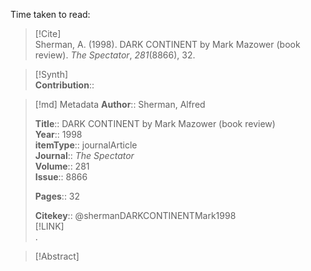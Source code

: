 Time taken to read: 
> [!Cite]  
> Sherman, A. (1998). DARK CONTINENT by Mark Mazower (book review). _The Spectator_, _281_(8866), 32.

> [!Synth]  
>**Contribution**::

>[!md]  Metadata
> **Author**:: Sherman, Alfred</br>  
>    
> **Title**:: DARK CONTINENT by Mark Mazower (book review)    
> **Year**:: 1998     
>**itemType**:: journalArticle    
>**Journal**:: *The Spectator*    
>**Volume**:: 281    
>**Issue**:: 8866     
>    
>    
>     
> **Pages**:: 32    
>    
>
> 
>    
> **Citekey**:: @shermanDARKCONTINENTMark1998    
> [!LINK]   
>.

> [!Abstract]  
>>  
